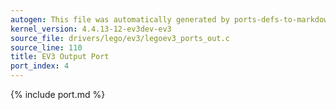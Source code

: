 ```yaml
---
autogen: This file was automatically generated by ports-defs-to-markdown.py
kernel_version: 4.4.13-12-ev3dev-ev3
source_file: drivers/lego/ev3/legoev3_ports_out.c
source_line: 110
title: EV3 Output Port
port_index: 4
---
```


{% include port.md %}
